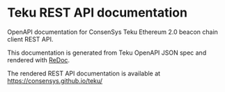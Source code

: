 # Teku REST API documentation

OpenAPI documentation for ConsenSys Teku Ethereum 2.0 beacon chain client REST API.

This documentation is generated from Teku OpenAPI JSON spec and rendered with
[ReDoc](https://github.com/Redocly/redoc).

The rendered REST API documentation is available at https://consensys.github.io/teku/
